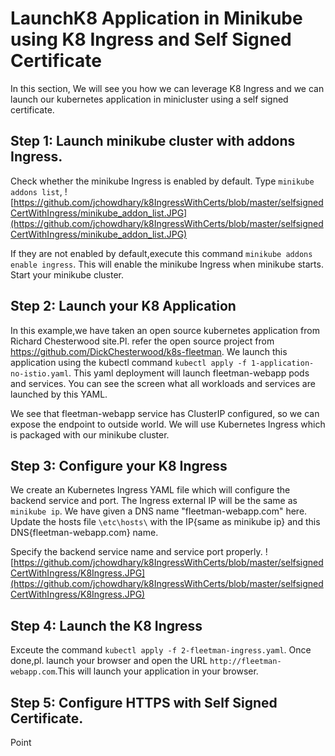 # LaunchK8 Application in Minikube using K8 Ingress and Self Signed Certificate
In this section, We will see you how we can  leverage K8 Ingress and we can launch our kubernetes application in minicluster using a self signed certificate.

## Step 1: Launch minikube cluster with addons Ingress.
Check whether the minikube Ingress is enabled by default. Type `minikube addons list`, 
![https://github.com/jchowdhary/k8IngressWithCerts/blob/master/selfsignedCertWithIngress/minikube_addon_list.JPG](https://github.com/jchowdhary/k8IngressWithCerts/blob/master/selfsignedCertWithIngress/minikube_addon_list.JPG)

If they are not enabled by default,execute this command `minikube addons enable ingress`. This will enable the minikube Ingress when minikube starts.
Start your minikube cluster.

## Step 2: Launch your K8 Application
In this example,we have taken an open source kubernetes application from Richard Chesterwood site.Pl. refer the open source project from https://github.com/DickChesterwood/k8s-fleetman. We launch this application using the kubectl command `kubectl apply -f 1-application-no-istio.yaml`. This yaml deployment will launch fleetman-webapp pods and services.
You can see the screen what all workloads and services are launched by this YAML.

We see that fleetman-webapp service has ClusterIP configured, so we can expose the endpoint to outside world. We will use Kubernetes Ingress which is packaged with our minikube cluster.

## Step 3: Configure your K8 Ingress
We create an Kubernetes Ingress YAML file which will configure the backend service and port. The Ingress external IP will be the same as `minikube ip`. We have given a DNS name "fleetman-webapp.com" here. Update the hosts file `\etc\hosts\`  with the IP{same as minikube ip} and this DNS{fleetman-webapp.com} name.

Specify the backend service name and service  port properly.
![https://github.com/jchowdhary/k8IngressWithCerts/blob/master/selfsignedCertWithIngress/K8Ingress.JPG](https://github.com/jchowdhary/k8IngressWithCerts/blob/master/selfsignedCertWithIngress/K8Ingress.JPG)

## Step 4: Launch the K8 Ingress
Exceute the command `kubectl apply -f 2-fleetman-ingress.yaml`. Once done,pl. launch your browser and open the URL `http://fleetman-webapp.com`.This will launch your application in your browser.

## Step 5: Configure HTTPS with Self Signed Certificate.

Point 
